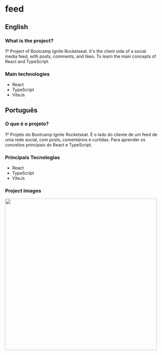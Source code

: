 # feed

## English

### What is the project?

1º Project of Bootcamp Ignite Rocketseat. It's the client side of a social media feed, with posts, comments, and likes. To learn the main concepts of React and TypeScript.

### Main technologies

- React
- TypeScript
- ViteJs

## Português

### O que é o projeto?

1º Projeto do Bootcamp Ignite Rocketseat. É o lado do cliente de um feed de uma rede social, com posts, comentários e curtidas. Para aprender os conceitos principais do React e TypeScript.

### Principais Tecnologias

- React
- TypeScript
- ViteJs

### Project Images

<div>
  <img src="https://media-exp1.licdn.com/dms/image/C4D22AQG-l00HLgy8lg/feedshare-shrink_800/0/1662507687237?e=1665619200&v=beta&t=Ssbs0y-fShBnZtIguvYdfDzCyISjmAZPtfUXG2lPDG8" width=500/>
</div>
